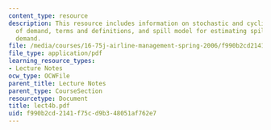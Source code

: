 ```yaml
---
content_type: resource
description: This resource includes information on stochastic and cyclical nature
  of demand, terms and definitions, and spill model for estimating spill and unconstrained
  demand.
file: /media/courses/16-75j-airline-management-spring-2006/f990b2cd2141f75cd9b348051af762e7_lect4b.pdf
file_type: application/pdf
learning_resource_types:
- Lecture Notes
ocw_type: OCWFile
parent_title: Lecture Notes
parent_type: CourseSection
resourcetype: Document
title: lect4b.pdf
uid: f990b2cd-2141-f75c-d9b3-48051af762e7
---
```

